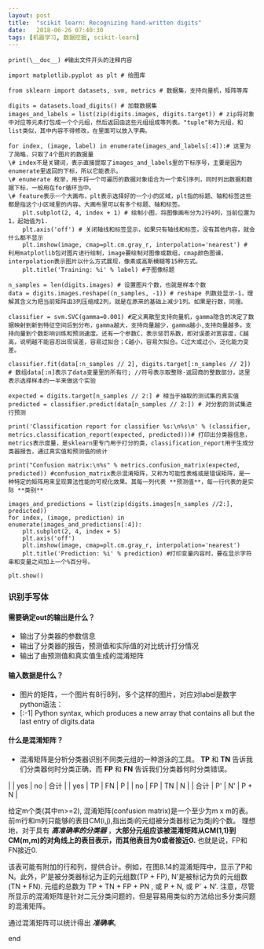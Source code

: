 ```yaml
---
layout: post
title:  "scikit learn: Recognizing hand-written digits"
date:   2018-06-26 07:40:30
tags: [机器学习, 数据挖掘, scikit-learn]
---
```


    print(\__doc__) #输出文件开头的注释内容

    import matplotlib.pyplot as plt # 绘图库

    from sklearn import datasets, svm, metrics # 数据集，支持向量机，矩阵等库

    digits = datasets.load_digits() # 加载数据集
    images_and_labels = list(zip(digits.images, digits.target)) # zip将对象中对应等元素打包成一个个元组，然后返回由这些元组组成等列表。"tuple"称为元组，和list类似，其中内容不得修改，在里面可以放入字典。

    for index, (image, label) in enumerate(images_and_labels[:4]):# 这里为了简略，只取了4个图片的数据量
    \# index不是关键词，表示直接提取了images_and_labels里的下标序号，主要是因为enumerate里返回的下标，所以它能表示。
    \# enumerate 枚举，用于将一个可遍历的数据对象组合为一个索引序列，同时列出数据和数据下标，一般用在for循环当中。
    \# feature表示一个大画布，plt表示选择好的一个小的区域，plt指的标题、轴和标签这些都是指这个小区域里的内容。大画布里可以有多个标题、轴和标签。
        plt.subplot(2, 4, index + 1) # 绘制小图，将图像画布分为2行4列，当前位置为1，起始值为1.
        plt.axis('off') # 关闭轴线和标签显示，如果只有轴线和标签，没有其他内容，就会什么都不显示
        plt.imshow(image, cmap=plt.cm.gray_r, interpolation='nearest') # 利用matplotlib包对图片进行绘制，image要绘制对图像或数组，cmap颜色图谱，interpolation表示图片以什么方式展现，像素或高斯模糊等15种方式。
        plt.title('Training: %i' % label) #子图像标题

    n_samples = len(digits.images) # 设置图片个数，也就是样本个数
    data = digits.images.reshape((n_samples, -1)) # reshape 列数处显示-1，理解其含义为把当前矩阵由3列压缩成2列，就是在原来的基础上减少1列。如果是行数，同理。

    classifier = svm.SVC(gamma=0.001) #定义离散型支持向量机，gamma隐含的决定了数据映射到新到特征空间后到分布，gamma越大，支持向量越少，gamma越小,支持向量越多。支持向量到个数影响训练和预测速度。还有一个参数C，表示惩罚系数，即对误差对宽容度，C越高，说明越不能容忍出现误差，容易过拟合；C越小，容易欠拟合。C过大或过小，泛化能力变差。

    classifier.fit(data[:n_samples // 2], digits.target[:n_samples // 2]) # 数组data[:n]表示了data变量里的所有行; //符号表示取整除-返回商的整数部分，这里表示选择样本的一半来做这个实验

    expected = digits.target[n_samples // 2:] # 相当于抽取的测试集的真实值
    predicted = classifier.predict(data[n_samples // 2:]) # 对分割的测试集进行预测

    print('Classification report for classifier %s:\n%s\n' % (classifier, metrics.classification_report(expected, predicted)))# 打印出分类器信息，metrics表示度量，是sklearn里专门用于打分的类，classification_report用于生成分类器报告，通过真实值和预测值的统计

    print("Confusion matrix:\n%s" % metrics.confusion_matrix(expected, predicted)) #confusion_matrix表示混淆矩阵，又称为可能性表格或是错误矩阵，是一种特定的矩阵用来呈现算法性能的可视化效果。其每一列代表 **预测值**，每一行代表的是实际 **类别**

    images_and_predictions = list(zip(digits.images[n_samples //2:], predicted))
    for index, (image, prediction) in enumerate(images_and_predictions[:4]):
        plt.subplot(2, 4, index + 5)
        plt.axis('off')
        plt.imshow(image, cmap=plt.cm.gray_r, interpolation='nearest')
        plt.title('Prediction: %i' % prediction) #打印变量内容时，要在显示字符串和变量之间加上一个%百分号。

    plt.show()




### 识别手写体
#### __需要确定out的输出是什么？__
+ 输出了分类器的参数信息
+ 输出了分类器的报告，预测值和实际值的对比统计打分情况
+ 输出了由预测值和真实值生成的混淆矩阵


#### __输入数据是什么？__
+ 图片的矩阵，一个图片有8行8列，多个这样的图片，对应对label是数字
python语法：
+ [:-1] Python syntax, which produces a new array that contains all but the last entry of digits.data

#### __什么是混淆矩阵？__
+ 混淆矩阵是分析分类器识别不同类元组的一种游泳的工具。
__TP__ 和 __TN__ 告诉我们分类器何时分类正确，而 __FP__ 和 __FN__ 告诉我们分类器何时分类错误。

|      | yes | no | 合计 |
| yes  | TP | FN | P |
| no   | FP | TN | N |
| 合计 | P' | N' | P + N |

给定m个类(其中m>=2), 混淆矩阵(confusion matrix)是一个至少为m x m的表。
前m行和m列只能够的表目CM(i,j),指出类i的元组被分类器标记为类j的个数。
理想地，对于具有 ___高准确率的分类器___ ，__大部分元组应该被混淆矩阵从CM(1,1)到CM(m,m)的对角线上的表目表示，而其他表目为0或者接近0.__ 也就是说，FP和FN接近0.

该表可能有附加的行和列，提供合计。例如，在图8.14的混淆矩阵中，显示了P和N。此外，P'是被分类器标记为正的元组数(TP + FP), N'是被标记为负的元组数(TN + FN).
元组的总数为 TP + TN + FP + PN , 或 P + N, 或 P' + N'. 注意，尽管所显示的混淆矩阵是针对二元分类问题的，但是容易用类似的方法给出多分类问题的混淆矩阵。

通过混淆矩阵可以统计得出 ***准确率***。























end
